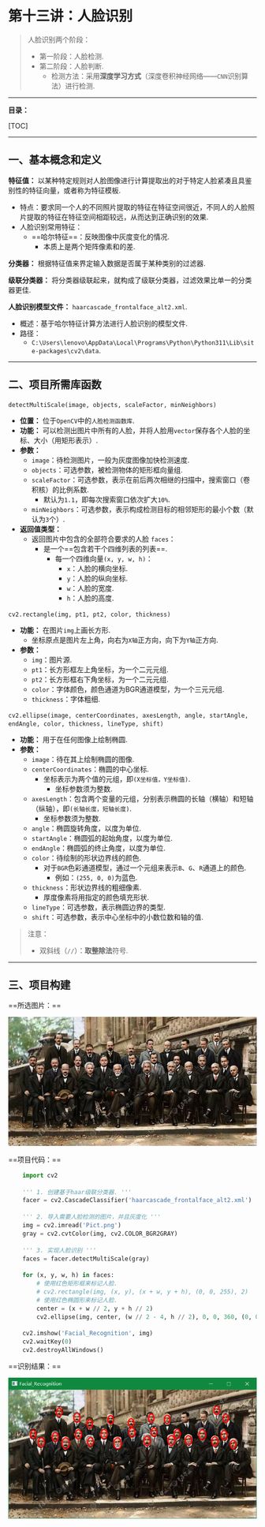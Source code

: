 # 第十三讲：人脸识别

> 人脸识别两个阶段：
> * 第一阶段：人脸检测.
> * 第二阶段：人脸判断.
>   * 检测方法：采用**深度学习方式**（深度卷积神经网络——`CNN`识别算法）进行检测.

---

**目录：**

[TOC]

---

## 一、基本概念和定义

**特征值：** 以某种特定规则对人脸图像进行计算提取出的对于特定人脸紧凑且具鉴别性的特征向量，或者称为特征模板.
* 特点：要求同一个人的不同照片提取的特征在特征空间很近，不同人的人脸照片提取的特征在特征空间相距较远，从而达到正确识别的效果.
* 人脸识别常用特征：
  * ==哈尔特征==：反映图像中灰度变化的情况.
    * 本质上是两个矩阵像素和的差.

**分类器：** 根据特征值来界定输入数据是否属于某种类别的过滤器.

**级联分类器：** 将分类器级联起来，就构成了级联分类器，过滤效果比单一的分类器更佳.

**人脸识别模型文件：** `haarcascade_frontalface_alt2.xml`.
* 概述：基于哈尔特征计算方法进行人脸识别的模型文件.
* 路径：
  * `C:\Users\lenovo\AppData\Local\Programs\Python\Python311\Lib\site-packages\cv2\data`.

---

## 二、项目所需库函数

`detectMultiScale(image, objects, scaleFactor, minNeighbors)`

* **位置：** 位于`OpenCV`中的`人脸检测函数库`.
* **功能：** 可以检测出图片中所有的人脸，并将人脸用`vector`保存各个人脸的坐标、大小（用矩形表示）.
* **参数：** 
  * `image`：待检测图片，一般为灰度图像加快检测速度.
  * `objects`：可选参数，被检测物体的矩形框向量组.
  * `scaleFactor`：可选参数，表示在前后两次相继的扫描中，搜索窗口（卷积核）的比例系数.
    * 默认为`1.1`，即每次搜索窗口依次扩大`10%`.
  * `minNeighbors`：可选参数，表示构成检测目标的相邻矩形的最小个数（默认为`3`个）.
* **返回值类型：**
  * 返回图片中包含的全部符合要求的人脸 `faces`：
    * 是一个==包含若干个四维列表的列表==.
      * 每一个四维向量`(x, y, w, h)`：
        * `x`：人脸的横向坐标.
        * `y`：人脸的纵向坐标.
        * `w`：人脸的宽度.
        * `h`：人脸的高度.

`cv2.rectangle(img, pt1, pt2, color, thickness)`

* **功能：** 在图片`img`上画长方形.
  * 坐标原点是图片左上角，向右为`X轴`正方向，向下为`Y轴`正方向.
* **参数：**
  * `img`：图片源.
  * `pt1`：长方形框左上角坐标，为一个二元元组.
  * `pt2`：长方形框右下角坐标，为一个二元元组.
  * `color`：字体颜色，颜色通道为BGR通道模型，为一个三元元组.
  * `thickness`：字体粗细.

`cv2.ellipse(image, centerCoordinates, axesLength, angle, startAngle, endAngle, color, thickness, lineType, shift)`

* **功能：** 用于在任何图像上绘制椭圆.
* **参数：**
  * `image`：待在其上绘制椭圆的图像.
  * `centerCoordinates`：椭圆的中心坐标.
    * 坐标表示为两个值的元组，即`(X坐标值，Y坐标值)`.
      * 坐标参数须为整数.
  * `axesLength`：包含两个变量的元组，分别表示椭圆的长轴（横轴）和短轴（纵轴），即`(长轴长度，短轴长度)`.
    * 坐标参数须为整数.
  * `angle`：椭圆旋转角度，以度为单位.
  * `startAngle`：椭圆弧的起始角度，以度为单位.
  * `endAngle`：椭圆弧的终止角度，以度为单位.
  * `color`：待绘制的形状边界线的颜色.
    * 对于`BGR`色彩通道模型，通过一个元组来表示`B`、`G`、`R`通道上的颜色.
      * 例如：`(255, 0, 0)`为蓝色.
  * `thickness`：形状边界线的粗细像素.
    * 厚度像素将用指定的颜色填充形状.
  * `lineType`：可选参数，表示椭圆边界的类型.
  * `shift`：可选参数，表示中心坐标中的小数位数和轴的值.

> 注意：
> * 双斜线（`//`）：**取整除法**符号.

---

## 三、项目构建

==所选图片：==

![人类最伟大的合照](./assets/人类最伟大的合照.png)

==项目代码：==

``` Python
    import cv2

    ''' 1. 创建基于haar级联分类器. '''
    facer = cv2.CascadeClassifier('haarcascade_frontalface_alt2.xml')

    ''' 2. 导入需要人脸检测的图片，并且灰度化 '''
    img = cv2.imread('Pict.png')
    gray = cv2.cvtColor(img, cv2.COLOR_BGR2GRAY)

    ''' 3. 实现人脸识别 '''
    faces = facer.detectMultiScale(gray)

    for (x, y, w, h) in faces:
        # 使用红色矩形框来标记人脸.
        # cv2.rectangle(img, (x, y), (x + w, y + h), (0, 0, 255), 2)
        # 使用红色椭圆形来标记人脸.
        center = (x + w // 2, y + h // 2)
        cv2.ellipse(img, center, (w // 2 - 4, h // 2), 0, 0, 360, (0, 0, 255), 2)

    cv2.imshow('Facial_Recognition', img)
    cv2.waitKey(0)
    cv2.destroyAllWindows()
```

==识别结果：==

![对图片进行人脸识别的结果](./assets/20230628110745.png)